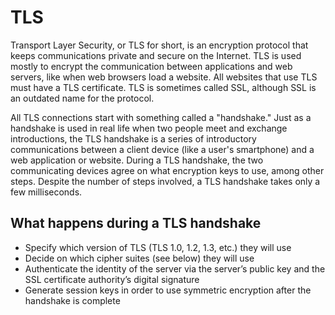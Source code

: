 # TLS

Transport Layer Security, or TLS for short, is an encryption protocol that keeps communications private and secure on the Internet. TLS is used mostly to encrypt the communication between applications and web servers, like when web browsers load a website. All websites that use TLS must have a TLS certificate. TLS is sometimes called SSL, although SSL is an outdated name for the protocol.

All TLS connections start with something called a "handshake." Just as a handshake is used in real life when two people meet and exchange introductions, the TLS handshake is a series of introductory communications between a client device (like a user's smartphone) and a web application or website. During a TLS handshake, the two communicating devices agree on what encryption keys to use, among other steps. Despite the number of steps involved, a TLS handshake takes only a few milliseconds.

## What happens during a TLS handshake

- Specify which version of TLS (TLS 1.0, 1.2, 1.3, etc.) they will use
- Decide on which cipher suites (see below) they will use
- Authenticate the identity of the server via the server’s public key and the SSL certificate authority’s digital signature
- Generate session keys in order to use symmetric encryption after the handshake is complete
